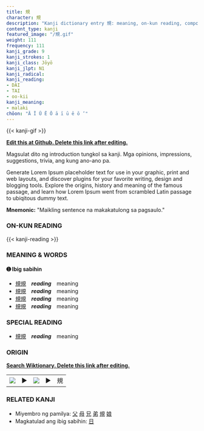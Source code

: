 ```yaml
---
title: 規
character: 規
description: "Kanji dictionary entry 規: meaning, on-kun reading, compounds, origin, related kanji"
content_type: kanji
featured_image: "/規.gif"
weight: 111
frequency: 111
kanji_grade: 9
kanji_strokes: 1
kanji_class: Jōyō
kanji_jlpt: N1
kanji_radical: 
kanji_reading: 
- DAI
- TAI
- oo-kii
kanji_meaning:
- malaki
chōon: "Ā Ī Ū Ē Ō ā ī ū ē ō ’"
---
```

[//]: # (Don't edit the line below. Kanji animated GIF code is automatically generated.)
{{< kanji-gif >}}

[//]: # (Edit below this line.)

**[Edit this at Github. Delete this link after editing.](https://github.com/tim0g/tim/tree/main/content/kanji/規/index.md)**

Magsulat dito ng introduction tungkol sa kanji. Mga opinions, impressions, suggestions, trivia, ang kung ano-ano pa.

Generate Lorem Ipsum placeholder text for use in your graphic, print and web layouts, and discover plugins for your favorite writing, design and blogging tools. Explore the origins, history and meaning of the famous passage, and learn how Lorem Ipsum went from scrambled Latin passage to ubiqitous dummy text.
 
**Mnemonic:** "Maikling sentence na makakatulong sa pagsaulo."

### ON-KUN READING

[//]: # (Don't edit the line below. ON-KUN READING code is automatically generated.)
{{< kanji-reading >}}

### MEANING & WORDS

#### ➊ **Ibig sabihin**
  - [規](../規)[規](../規)　***reading***　meaning
  - [規](../規)[規](../規)　***reading***　meaning
  - [規](../規)[規](../規)　***reading***　meaning
  - [規](../規)[規](../規)　***reading***　meaning

### SPECIAL READING
  - [規](../規)[規](../規)　***reading***　meaning

### ORIGIN

**[Search Wiktionary. Delete this link after editing.](https://wiktionary.org/wiki/規)**
<table class="kanji-table"><tr><td>
<img src="60px-規-bronze.svg.png">
</td><td>▶</td><td>
<img src="60px-規-oracle.svg.png">
</td><td>▶</td>
<td class="kanji-origin">規</td>
</tr></table>

### RELATED KANJI
- Miyembro ng pamilya: [父](../父) [母](../母) [兄](../兄) [弟](../弟) [規](../規) [娘](../娘)
- Magkatulad ang ibig sabihin: [日](../日)
